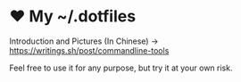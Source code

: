 ❤ My ~/.dotfiles
================

Introduction and Pictures (In Chinese) → https://writings.sh/post/commandline-tools

Feel free to use it for any purpose, but try it at your own risk.

